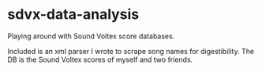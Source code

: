 # sdvx-data-analysis
Playing around with Sound Voltex score databases.

Included is an xml parser I wrote to scrape song names for digestibility.  The DB is the Sound Voltex scores of myself and two friends.

